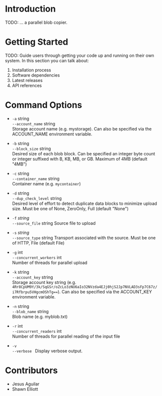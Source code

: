 # Introduction 
TODO: ... a parallel blob copier. 

# Getting Started
TODO: Guide users through getting your code up and running on their own system. 
In this section you can talk about:
1.	Installation process
2.	Software dependencies
3.	Latest releases
4.	API references

# Command Options

- `-a` string  
  `--account_name` string  
Storage account name (e.g. mystorage). Can also be specified via the ACCOUNT_NAME environment variable.

- `-b` string  
`--block_size` string  
Desired size of each blob block. 
Can be specified an integer byte count or integer suffixed with B, KB, MB, or GB. Maximum of 4MB (default "4MB")

- `-c` string  
`--container_name` string  
Container name (e.g. `mycontainer`)

- `-d` string  
`--dup_check_level` string    
Desired level of effort to detect duplicate data blocks to minimize upload size. 
Must be one of None, ZeroOnly, Full (default "None")

- `-f` *string*  
`--source_file` string
Source file to upload

- `-s` *string*  
`--source_type` string
Transport associated with the source. 
Must be one of HTTP, File (default File)

- `-g` int  
`--concurrent_workers` int  
Number of threads for parallel upload

- `-k` string  
`--account_key` string  
Storage account key string 
(e.g. `4Rr8CpUM9Y/3k/SqGSr/oZcLo3zNU6aIo32NVzda4EJj0hjS2Jp7NVLAD3sFp7C67z/i7Rfbrpu5VHgcmOShTg==`).
Can also be specified via the ACCOUNT_KEY environment variable.

- `-n` string   
`--blob_name` string  
Blob name (e.g. myblob.txt)

- `-r` int  
`--concurrent_readers` int  
Number of threads for parallel reading of the input file

- `-v`  
`--verbose `
Display verbose output.

# Contributors
- Jesus Aguilar
- Shawn Elliott
